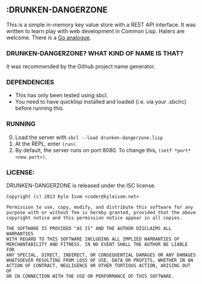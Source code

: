 ## :DRUNKEN-DANGERZONE
This is a simple in-memory key value store with a REST API interface. It
was written to learn play with web development in Common Lisp. Haters are
welcome. There is a [Go analogue](https://github.com/gokyle/drunken_dangerzone).

### DRUNKEN-DANGERZONE? WHAT KIND OF NAME IS THAT?
It was recommended by the Github project name generator.

### DEPENDENCIES
* This has only been tested using sbcl.
* You need to have quicklisp installed and loaded (i.e. via your .sbclrc)
   before running this.

### RUNNING

0. Load the server with `sbcl --load drunken-dangerzone.lisp`
0. At the REPL, enter `(run)`.
0. By default, the server runs on port 8080. To change this,
   `(setf *port* <new port>)`.

### LICENSE:
DRUNKEN-DANGERZONE is released under the ISC license.

    Copyright (c) 2013 Kyle Isom <coder@kyleisom.net>
     
    Permission to use, copy, modify, and distribute this software for any
    purpose with or without fee is hereby granted, provided that the above 
    copyright notice and this permission notice appear in all copies.
     
    THE SOFTWARE IS PROVIDED "AS IS" AND THE AUTHOR DISCLAIMS ALL WARRANTIES
    WITH REGARD TO THIS SOFTWARE INCLUDING ALL IMPLIED WARRANTIES OF
    MERCHANTABILITY AND FITNESS. IN NO EVENT SHALL THE AUTHOR BE LIABLE FOR
    ANY SPECIAL, DIRECT, INDIRECT, OR CONSEQUENTIAL DAMAGES OR ANY DAMAGES
    WHATSOEVER RESULTING FROM LOSS OF USE, DATA OR PROFITS, WHETHER IN AN
    ACTION OF CONTRACT, NEGLIGENCE OR OTHER TORTIOUS ACTION, ARISING OUT OF
    OR IN CONNECTION WITH THE USE OR PERFORMANCE OF THIS SOFTWARE. 

